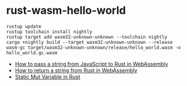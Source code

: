 # rust-wasm-hello-world

```
rustup update
rustup toolchain install nightly
rustup target add wasm32-unknown-unknown --toolchain nightly
cargo +nightly build --target wasm32-unknown-unknown --release
wasm-gc target/wasm32-unknown-unknown/release/hello_world.wasm -o hello_world.gc.wasm
```

- [How to pass a string from JavaScript to Rust in WebAssembly](https://stackoverflow.com/a/49020435/412417)
- [How to return a string from Rust in WebAssembly](https://stackoverflow.com/a/47676844/412417)
- [Static Mut Variable in Rust](https://stackoverflow.com/a/19608953/412417)
